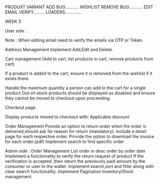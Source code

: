 <!-- ------------------------------------------------------------------------------------------------------------------------------------------ -->
<!-- Search need to done from backend in shop -->
<!-- Crop image -->

PRODUXT VARIANT ADD BUG...........
WISHLIST REMOVE BUG...........
EDIT EMAIL VERIFY.........
LOADERS.............

WEEK 3

User side :




Note : When editing email need to verify the emails via OTP or Token.


Address Management
Implement Add,Edit and Delete.

Cart management (Add to cart, list products in cart, remove products from cart)



If a product is added to the cart, ensure it is removed from the wishlist if it exists there.

Handle the maximum quantity a person can add to the cart for a single product
Out-of-stock products should be displayed as disabled and ensure they cannot be moved to checkout upon proceeding.

Checkout page

Display products moved to checkout with:
Applicable discount

Order Management
Provide an option to return order when the order is delivered,should ask for reason for return (mandatory).
Include a detail page for each respective order.
Provide the option to download the invoice for each order.(pdf)
Implement search to find specific order

Admin side :
Order Management
List order in desc order by order date
Implement a functionality to verify the return request of product
If the verification is accepted ,then return the previously paid amount by the consumer or user to the wallet.
Implement search,sort and filter along with clear search functionality.
Implement Pagination
Inventory/Stock management.
